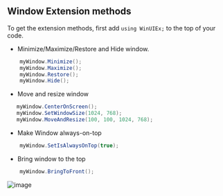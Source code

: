 ## Window Extension methods

To get the extension methods, first add `using WinUIEx;` to the top of your code.

- Minimize/Maximize/Restore and Hide window.
```cs
    myWindow.Minimize();
    myWindow.Maximize();
    myWindow.Restore();
    myWindow.Hide();
```

- Move and resize window
```cs
   myWindow.CenterOnScreen();
   myWindow.SetWindowSize(1024, 768);
   myWindow.MoveAndResize(100, 100, 1024, 768);
```

- Make Window always-on-top
```cs
    myWindow.SetIsAlwaysOnTop(true);
```

- Bring window to the top
```cs
    myWindow.BringToFront();
```
![image](https://user-images.githubusercontent.com/1378165/145075953-2ec1e01e-525a-49da-8454-e78724a382fb.png)
